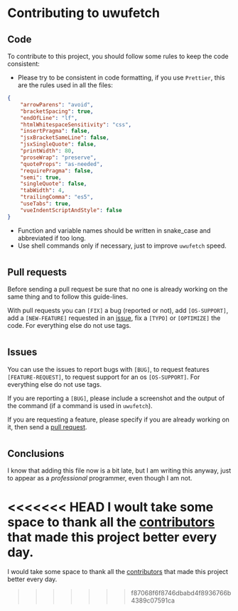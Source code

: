 # Contributing to uwufetch

## Code

To contribute to this project, you should follow some rules to keep the code consistent:

-   Please try to be consistent in code formatting, if you use `Prettier`, this are the rules used in all the files:

```json
{
	"arrowParens": "avoid",
	"bracketSpacing": true,
	"endOfLine": "lf",
	"htmlWhitespaceSensitivity": "css",
	"insertPragma": false,
	"jsxBracketSameLine": false,
	"jsxSingleQuote": false,
	"printWidth": 80,
	"proseWrap": "preserve",
	"quoteProps": "as-needed",
	"requirePragma": false,
	"semi": true,
	"singleQuote": false,
	"tabWidth": 4,
	"trailingComma": "es5",
	"useTabs": true,
	"vueIndentScriptAndStyle": false
}
```

-   Function and variable names should be written in snake_case and abbreviated if too long.
-   Use shell commands only if necessary, just to improve `uwufetch` speed.

#

## Pull requests

Before sending a pull request be sure that no one is already working on the same thing and to follow this guide-lines.

With pull requests you can `[FIX]` a bug (reported or not), add `[OS-SUPPORT]`, add a `[NEW-FEATURE]` requested in an [issue](https://github.com/TheDarkBug/uwufetch/blob/main/CONTRIBUTING.md#issues), fix a `[TYPO]` or `[OPTIMIZE]` the code. For everything else do not use tags.

#

## Issues

You can use the issues to report bugs with `[BUG]`, to request features `[FEATURE-REQUEST]`, to request support for an os `[OS-SUPPORT]`. For everything else do not use tags.

If you are reporting a `[BUG]`, please include a screenshot and the output of the command (if a command is used in `uwufetch`).

If you are requesting a feature, please specify if you are already working on it, then send a [pull request](https://github.com/TheDarkBug/uwufetch/blob/main/CONTRIBUTING.md#pull-requests).

#

## Conclusions

I know that adding this file now is a bit late, but I am writing this anyway, just to appear as a _professional_ programmer, even though I am not.

<<<<<<< HEAD
I woult take some space to thank all the [contributors](https://github.com/TheDarkBug/uwufetch/graphs/contributors) that made this project better every day.
=======
I would take some space to thank all the [contributors](https://github.com/TheDarkBug/uwufetch/graphs/contributors) that made this project better every day.

> > > > > > > f87068f6f8746dbabd4f8936766b4389c07591ca
